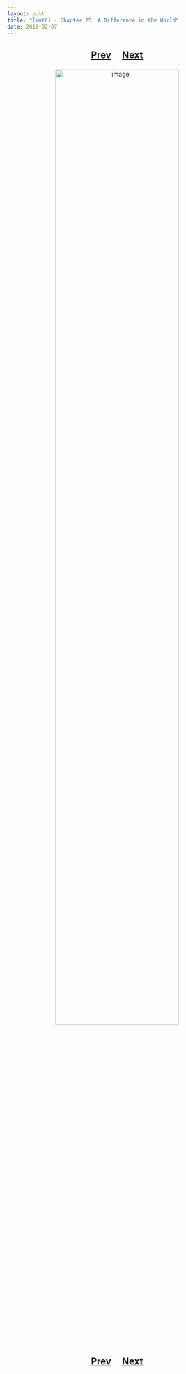 ```yaml
---
layout: post
title: "[WotC] - Chapter 25: A Difference in the World"
date: 2019-02-07
---
```


<h2>
  <p style="text-align:center;">
    <a href="/wingsofthechorus/archive/2019/01/31/chapter24">Prev</a>
    &nbsp;&nbsp;&nbsp;
    <a href="/wingsofthechorus/archive/">Next</a>
  </p>
</h2>

<p style="text-align:center;">
  <img src="/wingsofthechorus/images/comics/c25.png" width="75%" alt="image"/>
</p>

<h2>
  <p style="text-align:center;">
    <a href="/wingsofthechorus/archive/2019/01/31/chapter24">Prev</a>
    &nbsp;&nbsp;&nbsp;
    <a href="/wingsofthechorus/archive/">Next</a>
  </p>
</h2>
